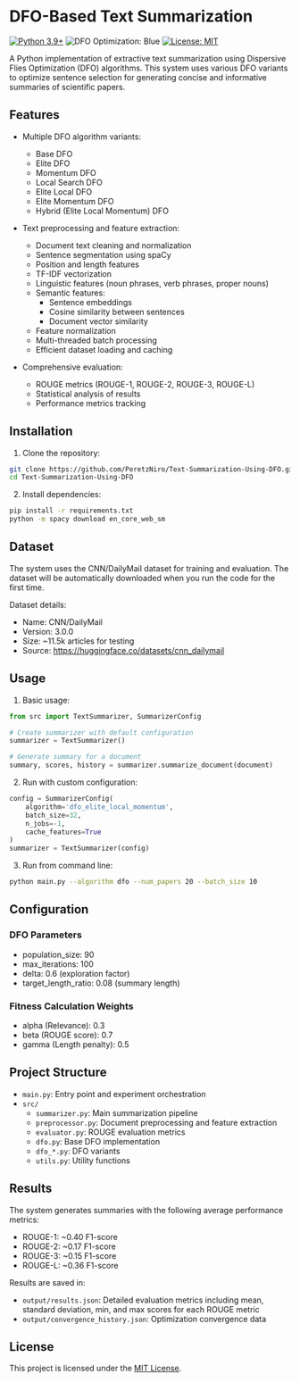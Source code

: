 # DFO-Based Text Summarization

[![Python 3.9+](https://img.shields.io/badge/python-3.9+-blue.svg)](https://www.python.org/downloads/)
![DFO Optimization: Blue](https://img.shields.io/badge/DFO-Optimization-blue.svg)
[![License: MIT](https://img.shields.io/badge/License-MIT-yellow.svg)](https://opensource.org/licenses/MIT)

A Python implementation of extractive text summarization using Dispersive Flies Optimization (DFO) algorithms. This system uses various DFO variants to optimize sentence selection for generating concise and informative summaries of scientific papers.

## Features

- Multiple DFO algorithm variants:
  - Base DFO
  - Elite DFO
  - Momentum DFO
  - Local Search DFO
  - Elite Local DFO
  - Elite Momentum DFO
  - Hybrid (Elite Local Momentum) DFO

- Text preprocessing and feature extraction:
  - Document text cleaning and normalization
  - Sentence segmentation using spaCy
  - Position and length features
  - TF-IDF vectorization
  - Linguistic features (noun phrases, verb phrases, proper nouns)
  - Semantic features:
    - Sentence embeddings
    - Cosine similarity between sentences
    - Document vector similarity
  - Feature normalization
  - Multi-threaded batch processing
  - Efficient dataset loading and caching

- Comprehensive evaluation:
  - ROUGE metrics (ROUGE-1, ROUGE-2, ROUGE-3, ROUGE-L)
  - Statistical analysis of results
  - Performance metrics tracking

## Installation

1. Clone the repository:
```bash
git clone https://github.com/PeretzNiro/Text-Summarization-Using-DFO.git
cd Text-Summarization-Using-DFO
```

2. Install dependencies:
```bash
pip install -r requirements.txt
python -m spacy download en_core_web_sm
```

## Dataset

The system uses the CNN/DailyMail dataset for training and evaluation. The dataset will be automatically downloaded when you run the code for the first time.

Dataset details:
- Name: CNN/DailyMail
- Version: 3.0.0
- Size: ~11.5k articles for testing
- Source: https://huggingface.co/datasets/cnn_dailymail

## Usage

1. Basic usage:
```python
from src import TextSummarizer, SummarizerConfig

# Create summarizer with default configuration
summarizer = TextSummarizer()

# Generate summary for a document
summary, scores, history = summarizer.summarize_document(document)
```

2. Run with custom configuration:
```python
config = SummarizerConfig(
    algorithm='dfo_elite_local_momentum',
    batch_size=32,
    n_jobs=-1,
    cache_features=True
)
summarizer = TextSummarizer(config)
```

3. Run from command line:
```bash
python main.py --algorithm dfo --num_papers 20 --batch_size 10
```

## Configuration

### DFO Parameters
- population_size: 90
- max_iterations: 100
- delta: 0.6 (exploration factor)
- target_length_ratio: 0.08 (summary length)

### Fitness Calculation Weights
- alpha (Relevance): 0.3
- beta (ROUGE score): 0.7
- gamma (Length penalty): 0.5

## Project Structure

- `main.py`: Entry point and experiment orchestration
- `src/`
  - `summarizer.py`: Main summarization pipeline
  - `preprocessor.py`: Document preprocessing and feature extraction
  - `evaluator.py`: ROUGE evaluation metrics
  - `dfo.py`: Base DFO implementation
  - `dfo_*.py`: DFO variants
  - `utils.py`: Utility functions

## Results

The system generates summaries with the following average performance metrics:
- ROUGE-1: ~0.40 F1-score
- ROUGE-2: ~0.17 F1-score
- ROUGE-3: ~0.15 F1-score
- ROUGE-L: ~0.36 F1-score

Results are saved in:
- `output/results.json`: Detailed evaluation metrics including mean, standard deviation, min, and max scores for each ROUGE metric
- `output/convergence_history.json`: Optimization convergence data

## License
This project is licensed under the [MIT License](LICENSE).